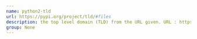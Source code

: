 ```yaml
---
name: python2-tld
url: https://pypi.org/project/tld/#files
description: the top level domain (TLD) from the URL given. URL : https://pypi.org/project/tld/#files Groups : None
group: None
---
```

